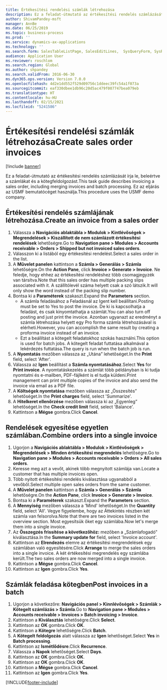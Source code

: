 ```yaml
---
title: Értékesítési rendelési számlák létrehozása
description: Ez a feladat-útmutató az értékesítési rendelés számlázását írja le, beleértve a számlákat és a kötegfeldolgozást.
author: ShivamPandey-msft
manager: AnnBe
ms.date: 06/25/2019
ms.topic: business-process
ms.prod: ''
ms.service: dynamics-ax-applications
ms.technology: ''
ms.search.form: SalesTableListPage, SalesEditLines,  SysQueryForm, SysRecurrence
audience: Application User
ms.reviewer: roschlom
ms.search.region: Global
ms.author: shpandey
ms.search.validFrom: 2016-06-30
ms.dyn365.ops.version: Version 7.0.0
ms.openlocfilehash: 4d2e1dd552f529d09756c1ddeec39fc54a1f073a
ms.sourcegitcommit: eaf330dbee1db96c20d5ac479f007747bea079eb
ms.translationtype: HT
ms.contentlocale: hu-HU
ms.lasthandoff: 02/15/2021
ms.locfileid: "5241586"
---
```

# <a name="create-sales-order-invoices"></a><span data-ttu-id="cb599-103">Értékesítési rendelési számlák létrehozása</span><span class="sxs-lookup"><span data-stu-id="cb599-103">Create sales order invoices</span></span>

[!include [banner](../../includes/banner.md)]

<span data-ttu-id="cb599-104">Ez a feladat-útmutató az értékesítési rendelés számlázását írja le, beleértve a számlákat és a kötegfeldolgozást.</span><span class="sxs-lookup"><span data-stu-id="cb599-104">This task guide describes invoicing a sales order, including merging invoices and batch processing.</span></span> <span data-ttu-id="cb599-105">Ez az eljárás az USMF bemutatócéget használja.</span><span class="sxs-lookup"><span data-stu-id="cb599-105">This procedure uses the USMF demo company.</span></span>


## <a name="create-an-invoice-from-a-sales-order"></a><span data-ttu-id="cb599-106">Értékesítési rendelés számlájának létrehozása.</span><span class="sxs-lookup"><span data-stu-id="cb599-106">Create an invoice from a sales order</span></span>
1. <span data-ttu-id="cb599-107">Válassza a **Navigációs ablaktábla > Modulok > Kintlévőségek > Megrendelések > Kiszállított de nem számlázott értékesítési rendelések** lehetőségre.</span><span class="sxs-lookup"><span data-stu-id="cb599-107">Go to **Navigation pane > Modules > Accounts receivable > Orders > Shipped but not invoiced sales orders**.</span></span>
2. <span data-ttu-id="cb599-108">Válasszon ki a listából egy értékesítési rendelést.</span><span class="sxs-lookup"><span data-stu-id="cb599-108">Select a sales order in the list.</span></span> 
3. <span data-ttu-id="cb599-109">A **Művelet panelen** kattintson a **Számla > Generálás > Számla** lehetőségre.</span><span class="sxs-lookup"><span data-stu-id="cb599-109">On the **Action Pane**, click **Invoice > Generate > Invoice**.</span></span> <span data-ttu-id="cb599-110">Ne feledje, hogy ehhez az értékesítési rendeléshez több csomagjegyzék van társítva.</span><span class="sxs-lookup"><span data-stu-id="cb599-110">Note that this sales order has multiple packing slips associated with it.</span></span> <span data-ttu-id="cb599-111">A szállítólevél száma helyett csak a <multiple> szó látszik.</span><span class="sxs-lookup"><span data-stu-id="cb599-111">It will only show the word <multiple> instead of the packing slip number.</span></span>  
4. <span data-ttu-id="cb599-112">Bontsa ki a **Paraméterek** szakaszt.</span><span class="sxs-lookup"><span data-stu-id="cb599-112">Expand the **Parameters** section.</span></span>
    - <span data-ttu-id="cb599-113">A számla feladásához a Feladásnál az Igent kell beállítani.</span><span class="sxs-lookup"><span data-stu-id="cb599-113">Posting must be set to Yes to post the invoice.</span></span> <span data-ttu-id="cb599-114">De ki is kapcsolhatja a feladást, és csak kinyomtathatja a számlát.</span><span class="sxs-lookup"><span data-stu-id="cb599-114">You can also turn off posting and just print the invoice.</span></span> <span data-ttu-id="cb599-115">Azonban ugyanazt az eredményt a számla létrehozása helyett egy Pro forma számla létrehozásával is elérheti.</span><span class="sxs-lookup"><span data-stu-id="cb599-115">However, you can accomplish the same result by creating a proforma invoice instead of an invoice.</span></span>  
    - <span data-ttu-id="cb599-116">Ezt a beállítást a kötegelt feladatokhoz szokás használni.</span><span class="sxs-lookup"><span data-stu-id="cb599-116">This option is used for batch jobs.</span></span> <span data-ttu-id="cb599-117">A kötegelt feladat futtatása alkalmával a lekérdezés futtatása.</span><span class="sxs-lookup"><span data-stu-id="cb599-117">The query is run when the batch job is run.</span></span>
5. <span data-ttu-id="cb599-118">A **Nyomtatás** mezőben válassza az „Utána” lehetőséget.</span><span class="sxs-lookup"><span data-stu-id="cb599-118">In the **Print** field, select 'After'.</span></span>
6. <span data-ttu-id="cb599-119">Válassza az **Igen** beállítást a **Számla nyomtatásához**.</span><span class="sxs-lookup"><span data-stu-id="cb599-119">Select **Yes** for **Print invoice**.</span></span> <span data-ttu-id="cb599-120">A nyomtatáskezelés a számlát több példányban is ki tudja nyomtatni és e-mailben, PDF-fájlként is el tudja küldeni.</span><span class="sxs-lookup"><span data-stu-id="cb599-120">Print management can print  multiple copies of the invoice and also send the invoice via email as a PDF file.</span></span>  
7. <span data-ttu-id="cb599-121">A **Költségek nyomtatása** mezőben válassza az „Összesítés” lehetőséget.</span><span class="sxs-lookup"><span data-stu-id="cb599-121">In the **Print charges** field, select 'Summarize'.</span></span>
8. <span data-ttu-id="cb599-122">A **Hitelkeret ellenőrzése** mezőben válassza ki az „Egyenleg” lehetőséget.</span><span class="sxs-lookup"><span data-stu-id="cb599-122">In the **Check credit limit** field, select 'Balance'.</span></span>
9. <span data-ttu-id="cb599-123">Kattintson a **Mégse** gombra.</span><span class="sxs-lookup"><span data-stu-id="cb599-123">Click **Cancel**.</span></span>

## <a name="combine-orders-into-a-single-invoice"></a><span data-ttu-id="cb599-124">Rendelések egyesítése egyetlen számlában.</span><span class="sxs-lookup"><span data-stu-id="cb599-124">Combine orders into a single invoice</span></span>
1. <span data-ttu-id="cb599-125">Ugorjon a **Navigációs ablaktábla > Modulok > Kintlévőségek > Megrendelések > Minden értékesítési megrendelés** lehetőségre.</span><span class="sxs-lookup"><span data-stu-id="cb599-125">Go to **Navigation pane > Modules > Accounts receivable > Orders > All sales orders**.</span></span>
2. <span data-ttu-id="cb599-126">Keresse meg azt a vevőt, akinek több megnyitott számlája van.</span><span class="sxs-lookup"><span data-stu-id="cb599-126">Locate a customer that has multiple invoices open.</span></span>
3. <span data-ttu-id="cb599-127">Több nyitott értékesítési rendelés kiválasztása ugyanabból a vevőből.</span><span class="sxs-lookup"><span data-stu-id="cb599-127">Select multiple open sales orders from the same customer.</span></span>
4. <span data-ttu-id="cb599-128">A **Művelet panelen** kattintson a **Számla > Generálás > Számla** lehetőségre.</span><span class="sxs-lookup"><span data-stu-id="cb599-128">On the **Action Pane**, click **Invoice > Generate > Invoice**.</span></span>
5. <span data-ttu-id="cb599-129">Bontsa ki a **Paraméterek** szakaszt.</span><span class="sxs-lookup"><span data-stu-id="cb599-129">Expand the **Parameters** section.</span></span>
6. <span data-ttu-id="cb599-130">A **Mennyiség** mezőben válassza a 'Mind' lehetőséget.</span><span class="sxs-lookup"><span data-stu-id="cb599-130">In the **Quantity** field, select 'All'.</span></span> <span data-ttu-id="cb599-131">Vegye figyelembe, hogy az Áttekintés részben két számla van felsorolva.</span><span class="sxs-lookup"><span data-stu-id="cb599-131">Note that there are two invoices listed in the overview section.</span></span> <span data-ttu-id="cb599-132">Most egyesítsük őket egy számlába.</span><span class="sxs-lookup"><span data-stu-id="cb599-132">Now let's merge them into a single invoice.</span></span>  
7. <span data-ttu-id="cb599-133">Az **Összegzés frissítése a következőhöz:** mezőben a „Számlafogadó” kiválasztása.</span><span class="sxs-lookup"><span data-stu-id="cb599-133">In the **Summary update for** field, select 'Invoice account'.</span></span>
8. <span data-ttu-id="cb599-134">Kattintson az **Elrendezés** elemre az értékesítési megrendelések egy számlában való egyesítésére.</span><span class="sxs-lookup"><span data-stu-id="cb599-134">Click **Arrange** to merge the sales orders into a single invoice.</span></span> <span data-ttu-id="cb599-135">A két értékesítési megrendelés egy számlába került.</span><span class="sxs-lookup"><span data-stu-id="cb599-135">The two sales orders are now merged into a single invoice.</span></span>   
9. <span data-ttu-id="cb599-136">Kattintson a **Mégse** gombra.</span><span class="sxs-lookup"><span data-stu-id="cb599-136">Click **Cancel**.</span></span>
10. <span data-ttu-id="cb599-137">Kattintson az **Igen** gombra.</span><span class="sxs-lookup"><span data-stu-id="cb599-137">Click **Yes**.</span></span>

## <a name="post-invoices-in-a-batch"></a><span data-ttu-id="cb599-138">Számlák feladása kötegben</span><span class="sxs-lookup"><span data-stu-id="cb599-138">Post invoices in a batch</span></span>
1. <span data-ttu-id="cb599-139">Ugorjon a következőre: **Navigációs panel > Kinnlévőségek > Számlák > Kötegelt számlázás > Számla**.</span><span class="sxs-lookup"><span data-stu-id="cb599-139">Go to **Navigation pane > Modules > Accounts receivable > Invoices > Batch invoicing > Invoice**.</span></span>
2. <span data-ttu-id="cb599-140">Kattintson a **Kiválasztás** lehetőségre.</span><span class="sxs-lookup"><span data-stu-id="cb599-140">Click **Select**.</span></span>
3. <span data-ttu-id="cb599-141">Kattintson az **OK** gombra.</span><span class="sxs-lookup"><span data-stu-id="cb599-141">Click **OK**.</span></span>
4. <span data-ttu-id="cb599-142">Kattintson a **Kötegre** lehetőségre.</span><span class="sxs-lookup"><span data-stu-id="cb599-142">Click **Batch**.</span></span>
5. <span data-ttu-id="cb599-143">A **Kötegelt feldolgozás** alatt válassza az **Igen** lehetőséget.</span><span class="sxs-lookup"><span data-stu-id="cb599-143">Select **Yes** in **Batch processing**.</span></span>
6. <span data-ttu-id="cb599-144">Kattintson az **Ismétlődésre**.</span><span class="sxs-lookup"><span data-stu-id="cb599-144">Click **Recurrence**.</span></span>
7. <span data-ttu-id="cb599-145">Válassza a **Napok** lehetőséget.</span><span class="sxs-lookup"><span data-stu-id="cb599-145">Select **Days**.</span></span>
8. <span data-ttu-id="cb599-146">Kattintson az **OK** gombra.</span><span class="sxs-lookup"><span data-stu-id="cb599-146">Click **OK**.</span></span>
9. <span data-ttu-id="cb599-147">Kattintson az **OK** gombra.</span><span class="sxs-lookup"><span data-stu-id="cb599-147">Click **OK**.</span></span>
10. <span data-ttu-id="cb599-148">Kattintson a **Mégse** gombra.</span><span class="sxs-lookup"><span data-stu-id="cb599-148">Click **Cancel**.</span></span>
11. <span data-ttu-id="cb599-149">Kattintson az **Igen** gombra.</span><span class="sxs-lookup"><span data-stu-id="cb599-149">Click **Yes**.</span></span>



[!INCLUDE[footer-include](../../../includes/footer-banner.md)]